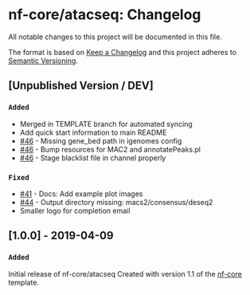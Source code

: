 # nf-core/atacseq: Changelog

All notable changes to this project will be documented in this file.

The format is based on [Keep a Changelog](http://keepachangelog.com/en/1.0.0/)
and this project adheres to [Semantic Versioning](http://semver.org/spec/v2.0.0.html).

## [Unpublished Version / DEV]

### `Added`

* Merged in TEMPLATE branch for automated syncing
* Add quick start information to main README
* [#46](https://github.com/nf-core/atacseq/issues/46) - Missing gene_bed path in igenomes config
* [#46](https://github.com/nf-core/atacseq/issues/46) - Bump resources for MAC2 and annotatePeaks.pl
* [#46](https://github.com/nf-core/atacseq/issues/46) - Stage blacklist file in channel properly

### `Fixed`

* [#41](https://github.com/nf-core/atacseq/issues/41) - Docs: Add example plot images
* [#44](https://github.com/nf-core/atacseq/issues/44) - Output directory missing: macs2/consensus/deseq2
* Smaller logo for completion email

## [1.0.0] - 2019-04-09

### `Added`
Initial release of nf-core/atacseq
Created with version 1.1 of the [nf-core](http://nf-co.re/) template.
